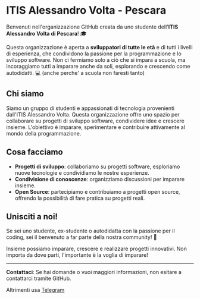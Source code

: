 # ITIS Alessandro Volta - Pescara

Benvenuti nell'organizzazione GitHub creata da uno studente dell'**ITIS Alessandro Volta di Pescara**! 🎓

Questa organizzazione è aperta a **sviluppatori di tutte le età** e di tutti i livelli di esperienza, che condividono la passione per la programmazione e lo sviluppo software. Non ci fermiamo solo a ciò che si impara a scuola, ma incoraggiamo tutti a imparare anche da soli, esplorando e crescendo come autodidatti. 💻 (anche perche' a scuola non faresti tanto)

## Chi siamo

Siamo un gruppo di studenti e appassionati di tecnologia provenienti dall'ITIS Alessandro Volta. Questa organizzazione offre uno spazio per collaborare su progetti di sviluppo software, condividere idee e crescere insieme. L'obiettivo è imparare, sperimentare e contribuire attivamente al mondo della programmazione.

## Cosa facciamo

- **Progetti di sviluppo**: collaboriamo su progetti software, esploriamo nuove tecnologie e condividiamo le nostre esperienze.
- **Condivisione di conoscenze**: organizziamo discussioni per imparare insieme.
- **Open Source**: partecipiamo e contribuiamo a progetti open source, offrendo la possibilità di fare pratica su progetti reali.

## Unisciti a noi!

Se sei uno studente, ex-studente o autodidatta con la passione per il coding, sei il benvenuto a far parte della nostra community! 🌱

Insieme possiamo imparare, crescere e realizzare progetti innovativi. Non importa da dove parti, l'importante è la voglia di imparare!

---

**Contattaci**: Se hai domande o vuoi maggiori informazioni, non esitare a contattarci tramite GitHub.

Altrimenti usa [Telegram](https://t.me/CraftzLounge)

